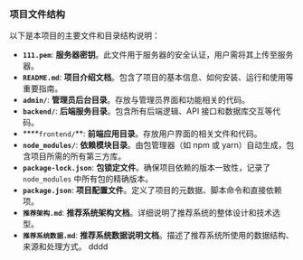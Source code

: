 ### **项目文件结构**

以下是本项目的主要文件和目录结构说明：

* **`111.pem`**: **服务器密钥**。此文件用于服务器的安全认证，用户需将其上传至服务器。
* **`README.md`**: **项目介绍文档**。包含了项目的基本信息、如何安装、运行和使用等重要指南。
* **`admin/`**: **管理员后台目录**。存放与管理员界面和功能相关的代码。
* **`backend/`**: **后端服务目录**。包含所有后端逻辑、API 接口和数据库交互等代码。
* ****`frontend/`**: **前端应用目录**。存放用户界面的相关文件和代码。
* **`node_modules/`**: **依赖模块目录**。由包管理器（如 npm 或 yarn）自动生成，包含项目所需的所有第三方库。
* **`package-lock.json`**: **包锁定文件**。确保项目依赖的版本一致性，记录了 `node_modules` 中所有包的精确版本。
* **`package.json`**: **项目配置文件**。定义了项目的元数据、脚本命令和直接依赖项。
* **`推荐架构.md`**: **推荐系统架构文档**。详细说明了推荐系统的整体设计和技术选型。
* **`推荐系统数据.md`**: **推荐系统数据说明文档**。描述了推荐系统所使用的数据结构、来源和处理方式。
dddd